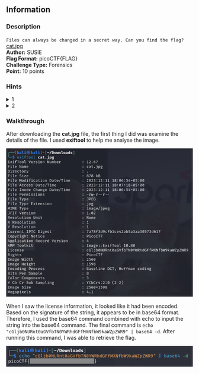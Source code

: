 ## Information
### Description
`Files can always be changed in a secret way. Can you find the flag?` [cat.jpg](https://mercury.picoctf.net/static/e5825f58ef798fdd1af3f6013592a971/cat.jpg)  
**Author:** SUSIE  
**Flag Format:** picoCTF{FLAG}   
**Challenge Type:** Forensics  
**Point:** 10 points

### Hints
<details><summary>1</summary>Look at the details of the file</details>
<details><summary>2</summary>Make sure to submit the flag as picoCTF{XXXXX}</details>

### Walkthrough
After downloading the **cat.jpg** file, the first thing I did was examine the details of the file. I used **exiftool** to help me analyse the image.

![exif](images/exif.png)

When I saw the license information, it looked like it had been encoded. Based on the signature of the string, it appears to be in base64 format. Therefore, I used the base64 command combined with echo to input the string into the base64 command. The final command is `echo "cGljb0NURnt0aGVfbTN0YWRhdGFfMXNfbW9kaWZpZWR9" | base64 -d`. After running this command, I was able to retrieve the flag.

![base64](images/base64.png)


